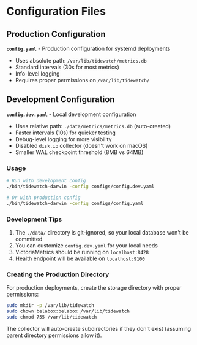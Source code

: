 # Configuration Files

## Production Configuration

**`config.yaml`** - Production configuration for systemd deployments
- Uses absolute path: `/var/lib/tidewatch/metrics.db`
- Standard intervals (30s for most metrics)
- Info-level logging
- Requires proper permissions on `/var/lib/tidewatch/`

## Development Configuration

**`config.dev.yaml`** - Local development configuration
- Uses relative path: `./data/metrics/metrics.db` (auto-created)
- Faster intervals (10s) for quicker testing
- Debug-level logging for more visibility
- Disabled `disk.io` collector (doesn't work on macOS)
- Smaller WAL checkpoint threshold (8MB vs 64MB)

### Usage

```bash
# Run with development config
./bin/tidewatch-darwin -config configs/config.dev.yaml

# Or with production config
./bin/tidewatch-darwin -config configs/config.yaml
```

### Development Tips

1. The `./data/` directory is git-ignored, so your local database won't be committed
2. You can customize `config.dev.yaml` for your local needs
3. VictoriaMetrics should be running on `localhost:8428`
4. Health endpoint will be available on `localhost:9100`

### Creating the Production Directory

For production deployments, create the storage directory with proper permissions:

```bash
sudo mkdir -p /var/lib/tidewatch
sudo chown belabox:belabox /var/lib/tidewatch
sudo chmod 755 /var/lib/tidewatch
```

The collector will auto-create subdirectories if they don't exist (assuming parent directory permissions allow it).
